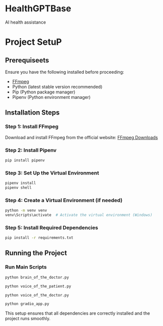 # HealthGPTBase
AI health assistance

# Project SetuP

## Prerequiseets
Ensure you have the following installed before proceeding:
- [FFmpeg](https://ffmpeg.org/download.html)
- Python (latest stable version recommended)
- Pip (Python package manager)
- Pipenv (Python environment manager)

## Installation Steps

### Step 1: Install FFmpeg
Download and install FFmpeg from the official website:
[FFmpeg Downloads](https://ffmpeg.org/download.html)

### Step 2: Install Pipenv
```sh
pip install pipenv
```

### Step 3: Set Up the Virtual Environment
```sh
pipenv install
pipenv shell
```

### Step 4: Create a Virtual Environment (if needed)
```sh
python -m venv venv
venv\Scripts\activate  # Activate the virtual environment (Windows)
```

### Step 5: Install Required Dependencies
```sh
pip install -r requirements.txt
```

## Running the Project

### Run Main Scripts
```sh
python brain_of_the_doctor.py
```
```sh
python voice_of_the_patient.py
```
```sh
python voice_of_the_doctor.py
```
```sh
python gradio_app.py
```

This setup ensures that all dependencies are correctly installed and the project runs smoothly.


